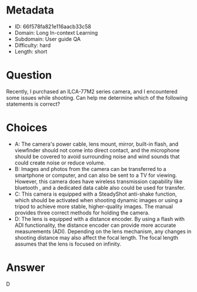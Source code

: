 # Metadata

- ID: 66f578fa821e116aacb33c58
- Domain: Long In-context Learning
- Subdomain: User guide QA
- Difficulty: hard
- Length: short

# Question

Recently, I purchased an ILCA-77M2 series camera, and I encountered some issues while shooting. Can help me determine which of the following statements is correct?

# Choices

- A: The camera's power cable, lens mount, mirror, built-in flash, and viewfinder should not come into direct contact, and the microphone should be covered to avoid surrounding noise and wind sounds that could create noise or reduce volume.
- B: Images and photos from the camera can be transferred to a smartphone or computer, and can also be sent to a TV for viewing. However, this camera does  have wireless transmission capability like bluetooth , and a dedicated data cable also could be used for transfer.
- C: This camera is equipped with a SteadyShot anti-shake function, which should be activated when shooting dynamic images or using a tripod to achieve more stable, higher-quality images. The manual provides three correct methods for holding the camera.
- D: The lens is equipped with a distance encoder. By using a flash with ADI functionality, the distance encoder can provide more accurate measurements (ADI). Depending on the lens mechanism, any changes in shooting distance may also affect the focal length. The focal length assumes that the lens is focused on infinity.

# Answer

D
